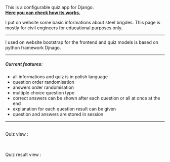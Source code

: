 This is a configurable quiz app for Django.
<br>
<b><a href='mostystalowe.pl'>Here you can check how its works.</a></b>

I put on website some basic informations about steel brigdes. This page is mostly for civil engineers for educational purposes only.

<hr>

I used on website bootstrap for the frontend and quiz models is based on python framework Djnago.

<hr>

<h5>Current features:</h5>
<ul>
    <li>all informations and quiz is in polish language</li>
    <li>question order randomisation</li>
    <li>answers order randomisation</li>
    <li>multiple choice question type </li>
    <li>correct answers can be shown after each question or all at once at the end</li>
    <li>explanation for each question result can be given</li>
    <li>question and answers are stored in session</li>
</ul>

<hr>
<br>
Quiz view :
<br>
<br>

<img src="../static/img/preview1.JPG" alt="">
<br>
<br>


Quiz result view :
<br>

<img src="../static/img/preview2.JPG" alt="">
